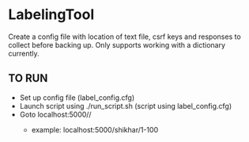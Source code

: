 # LabelingTool

Create a config file with location of text file, csrf keys and responses to collect before backing up. 
Only supports working with a dictionary currently. 


## TO RUN
- Set up config file (label_config.cfg)
- Launch script using ./run_script.sh (script using label_config.cfg)
- Goto localhost:5000/<username>/<range>
  - example: localhost:5000/shikhar/1-100
